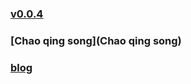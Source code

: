 ### [v0.0.4](https://github.com/littleflute/english/edit/master/README.md)
### [Chao qing song](Chao qing song)
### [blog](https://littleflute.github.io/english/)
